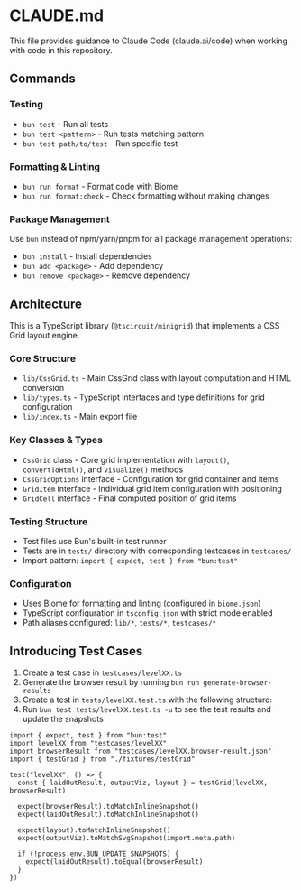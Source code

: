 # CLAUDE.md

This file provides guidance to Claude Code (claude.ai/code) when working with code in this repository.

## Commands

### Testing

- `bun test` - Run all tests
- `bun test <pattern>` - Run tests matching pattern
- `bun test path/to/test` - Run specific test

### Formatting & Linting

- `bun run format` - Format code with Biome
- `bun run format:check` - Check formatting without making changes

### Package Management

Use `bun` instead of npm/yarn/pnpm for all package management operations:

- `bun install` - Install dependencies
- `bun add <package>` - Add dependency
- `bun remove <package>` - Remove dependency

## Architecture

This is a TypeScript library (`@tscircuit/minigrid`) that implements a CSS Grid layout engine.

### Core Structure

- `lib/CssGrid.ts` - Main CssGrid class with layout computation and HTML conversion
- `lib/types.ts` - TypeScript interfaces and type definitions for grid configuration
- `lib/index.ts` - Main export file

### Key Classes & Types

- `CssGrid` class - Core grid implementation with `layout()`, `convertToHtml()`, and `visualize()` methods
- `CssGridOptions` interface - Configuration for grid container and items
- `GridItem` interface - Individual grid item configuration with positioning
- `GridCell` interface - Final computed position of grid items

### Testing Structure

- Test files use Bun's built-in test runner
- Tests are in `tests/` directory with corresponding testcases in `testcases/`
- Import pattern: `import { expect, test } from "bun:test"`

### Configuration

- Uses Biome for formatting and linting (configured in `biome.json`)
- TypeScript configuration in `tsconfig.json` with strict mode enabled
- Path aliases configured: `lib/*`, `tests/*`, `testcases/*`

## Introducing Test Cases

1. Create a test case in `testcases/levelXX.ts`
2. Generate the browser result by running `bun run generate-browser-results`
3. Create a test in `tests/levelXX.test.ts` with the following structure:
4. Run `bun test tests/levelXX.test.ts -u` to see the test results and update the snapshots

```tsx
import { expect, test } from "bun:test"
import levelXX from "testcases/levelXX"
import browserResult from "testcases/levelXX.browser-result.json"
import { testGrid } from "./fixtures/testGrid"

test("levelXX", () => {
  const { laidOutResult, outputViz, layout } = testGrid(levelXX, browserResult)

  expect(browserResult).toMatchInlineSnapshot()
  expect(laidOutResult).toMatchInlineSnapshot()

  expect(layout).toMatchInlineSnapshot()
  expect(outputViz).toMatchSvgSnapshot(import.meta.path)

  if (!process.env.BUN_UPDATE_SNAPSHOTS) {
    expect(laidOutResult).toEqual(browserResult)
  }
})
```
